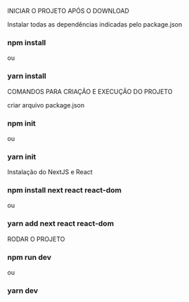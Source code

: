 INICIAR O PROJETO APÓS O DOWNLOAD

Instalar todas as dependências indicadas pelo package.json
### npm install
ou
### yarn install

COMANDOS PARA CRIAÇÃO E EXECUÇÃO DO PROJETO

criar arquivo package.json
### npm init
ou
### yarn init

Instalação do NextJS e React
### npm install next react react-dom
ou
### yarn add next react react-dom

RODAR O PROJETO
### npm run dev
ou
### yarn dev
